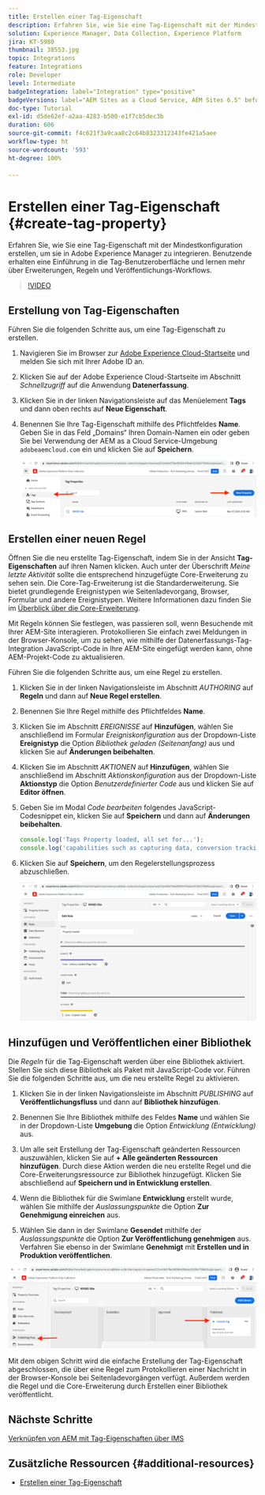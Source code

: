 ```yaml
---
title: Erstellen einer Tag-Eigenschaft
description: Erfahren Sie, wie Sie eine Tag-Eigenschaft mit der Mindestkonfiguration erstellen, um diese in AEM zu integrieren. Benutzende erhalten eine Einführung in die Tag-Benutzeroberfläche und lernen mehr über Erweiterungen, Regeln und Veröffentlichungs-Workflows.
solution: Experience Manager, Data Collection, Experience Platform
jira: KT-5980
thumbnail: 38553.jpg
topic: Integrations
feature: Integrations
role: Developer
level: Intermediate
badgeIntegration: label="Integration" type="positive"
badgeVersions: label="AEM Sites as a Cloud Service, AEM Sites 6.5" before-title="false"
doc-type: Tutorial
exl-id: d5de62ef-a2aa-4283-b500-e1f7cb5dec3b
duration: 606
source-git-commit: f4c621f3a9caa8c2c64b8323312343fe421a5aee
workflow-type: ht
source-wordcount: '593'
ht-degree: 100%

---
```


# Erstellen einer Tag-Eigenschaft {#create-tag-property}

Erfahren Sie, wie Sie eine Tag-Eigenschaft mit der Mindestkonfiguration erstellen, um sie in Adobe Experience Manager zu integrieren. Benutzende erhalten eine Einführung in die Tag-Benutzeroberfläche und lernen mehr über Erweiterungen, Regeln und Veröffentlichungs-Workflows.

>[!VIDEO](https://video.tv.adobe.com/v/38553?quality=12&learn=on)

## Erstellung von Tag-Eigenschaften

Führen Sie die folgenden Schritte aus, um eine Tag-Eigenschaft zu erstellen.

1. Navigieren Sie im Browser zur [Adobe Experience Cloud-Startseite](https://experience.adobe.com/) und melden Sie sich mit Ihrer Adobe ID an.

1. Klicken Sie auf der Adobe Experience Cloud-Startseite im Abschnitt _Schnellzugriff_ auf die Anwendung **Datenerfassung**.

1. Klicken Sie in der linken Navigationsleiste auf das Menüelement **Tags** und dann oben rechts auf **Neue Eigenschaft**.

1. Benennen Sie Ihre Tag-Eigenschaft mithilfe des Pflichtfeldes **Name**. Geben Sie in das Feld „Domains“ Ihren Domain-Namen ein oder geben Sie bei Verwendung der AEM as a Cloud Service-Umgebung `adobeaemcloud.com` ein und klicken Sie auf **Speichern**.

   ![Tag-Eigenschaften](assets/tag-properties.png)

## Erstellen einer neuen Regel

Öffnen Sie die neu erstellte Tag-Eigenschaft, indem Sie in der Ansicht **Tag-Eigenschaften** auf ihren Namen klicken. Auch unter der Überschrift _Meine letzte Aktivität_ sollte die entsprechend hinzugefügte Core-Erweiterung zu sehen sein. Die Core-Tag-Erweiterung ist die Standarderweiterung. Sie bietet grundlegende Ereignistypen wie Seitenladevorgang, Browser, Formular und andere Ereignistypen. Weitere Informationen dazu finden Sie im [Überblick über die Core-Erweiterung](https://experienceleague.adobe.com/docs/experience-platform/tags/extensions/client/core/overview.html?lang=de).

Mit Regeln können Sie festlegen, was passieren soll, wenn Besuchende mit Ihrer AEM-Site interagieren. Protokollieren Sie einfach zwei Meldungen in der Browser-Konsole, um zu sehen, wie mithilfe der Datenerfassungs-Tag-Integration JavaScript-Code in Ihre AEM-Site eingefügt werden kann, ohne AEM-Projekt-Code zu aktualisieren.

Führen Sie die folgenden Schritte aus, um eine Regel zu erstellen.

1. Klicken Sie in der linken Navigationsleiste im Abschnitt _AUTHORING_ auf **Regeln** und dann auf **Neue Regel erstellen**.

1. Benennen Sie Ihre Regel mithilfe des Pflichtfeldes **Name**.

1. Klicken Sie im Abschnitt _EREIGNISSE_ auf **Hinzufügen**, wählen Sie anschließend im Formular _Ereigniskonfiguration_ aus der Dropdown-Liste **Ereignistyp** die Option _Bibliothek geladen (Seitenanfang)_ aus und klicken Sie auf **Änderungen beibehalten**.

1. Klicken Sie im Abschnitt _AKTIONEN_ auf **Hinzufügen**, wählen Sie anschließend im Abschnitt _Aktionskonfiguration_ aus der Dropdown-Liste **Aktionstyp** die Option _Benutzerdefinierter Code_ aus und klicken Sie auf **Editor öffnen**.

1. Geben Sie im Modal _Code bearbeiten_ folgendes JavaScript-Codesnippet ein, klicken Sie auf **Speichern** und dann auf **Änderungen beibehalten**.

   ```javascript
   console.log('Tags Property loaded, all set for...');
   console.log('capabilities such as capturing data, conversion tracking and delivering unique and personalized experiences');
   ```

1. Klicken Sie auf **Speichern**, um den Regelerstellungsprozess abzuschließen.

   ![Neue Regel](assets/new-rule.png)

## Hinzufügen und Veröffentlichen einer Bibliothek

Die _Regeln_ für die Tag-Eigenschaft werden über eine Bibliothek aktiviert. Stellen Sie sich diese Bibliothek als Paket mit JavaScript-Code vor. Führen Sie die folgenden Schritte aus, um die neu erstellte Regel zu aktivieren.

1. Klicken Sie in der linken Navigationsleiste im Abschnitt _PUBLISHING_ auf **Veröffentlichungsfluss** und dann auf **Bibliothek hinzufügen**.

1. Benennen Sie Ihre Bibliothek mithilfe des Feldes **Name** und wählen Sie in der Dropdown-Liste **Umgebung** die Option _Entwicklung (Entwicklung)_ aus.

1. Um alle seit Erstellung der Tag-Eigenschaft geänderten Ressourcen auszuwählen, klicken Sie auf **+ Alle geänderten Ressourcen hinzufügen**. Durch diese Aktion werden die neu erstellte Regel und die Core-Erweiterungsressource zur Bibliothek hinzugefügt. Klicken Sie abschließend auf **Speichern und in Entwicklung erstellen**.

1. Wenn die Bibliothek für die Swimlane **Entwicklung** erstellt wurde, wählen Sie mithilfe der _Auslassungspunkte_ die Option **Zur Genehmigung einreichen** aus.

1. Wählen Sie dann in der Swimlane **Gesendet** mithilfe der _Auslassungspunkte_ die Option **Zur Veröffentlichung genehmigen** aus. Verfahren Sie ebenso in der Swimlane **Genehmigt** mit **Erstellen und in Produktion veröffentlichen**.

![Veröffentlichte Bibliothek](assets/published-library.png)


Mit dem obigen Schritt wird die einfache Erstellung der Tag-Eigenschaft abgeschlossen, die über eine Regel zum Protokollieren einer Nachricht in der Browser-Konsole bei Seitenladevorgängen verfügt. Außerdem werden die Regel und die Core-Erweiterung durch Erstellen einer Bibliothek veröffentlicht.

## Nächste Schritte

[Verknüpfen von AEM mit Tag-Eigenschaften über IMS](connect-aem-tag-property-using-ims.md)


## Zusätzliche Ressourcen {#additional-resources}

* [Erstellen einer Tag-Eigenschaft](https://experienceleague.adobe.com/docs/platform-learn/implement-in-websites/configure-tags/create-a-property.html?lang=de)

